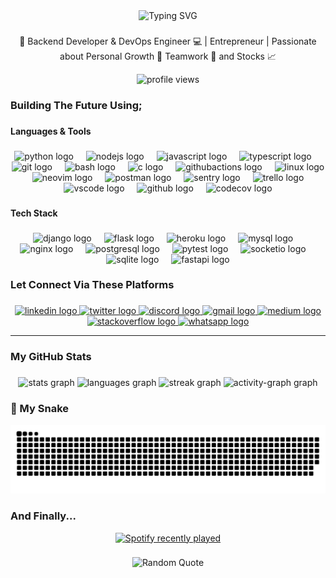 <div align="center">
    <img src="https://readme-typing-svg.demolab.com?font=Fira+Code&weight=600&duration=3000&pause=1000&repeat=false&random=false&width=435&lines=Hey+there!+Welcome+to+my+profile+%F0%9F%92%8E;I'm+Dave%2C+your+tour+guide+👾" alt="Typing SVG" width="435" height="70">
</div>

###

<p align="center">🚀 Backend Developer & DevOps Engineer 💻 | Entrepreneur | Passionate about Personal Growth 🌱 Teamwork 🤝 and Stocks 📈</p>

<div align="center">
    <img src="https://visitcount.itsvg.in/api?id=Mcsavvy&label=Profile%20Views&color=1&icon=5&pretty=true"  alt="profile views"/>
</div>

###

<h3 align="left">Building The Future Using;</h3>

###

<h4 align="left">Languages & Tools</h4>

###

<div align="center">
  <img src="https://cdn.simpleicons.org/python/3776AB" height="40" alt="python logo"  />
  <img width="12" />
  <img src="https://cdn.jsdelivr.net/gh/devicons/devicon/icons/nodejs/nodejs-original.svg" height="40" alt="nodejs logo"  />
  <img width="12" />
  <img src="https://cdn.jsdelivr.net/gh/devicons/devicon/icons/javascript/javascript-original.svg" height="40" alt="javascript logo"  />
  <img width="12" />
  <img src="https://cdn.simpleicons.org/typescript/3178C6" height="40" alt="typescript logo"  />
  <img width="12" />
  <img src="https://cdn.jsdelivr.net/gh/devicons/devicon/icons/git/git-original.svg" height="40" alt="git logo"  />
  <img width="12" />
  <img src="https://cdn.jsdelivr.net/gh/devicons/devicon/icons/bash/bash-original.svg" height="40" alt="bash logo"  />
  <img width="12" />
  <img src="https://cdn.jsdelivr.net/gh/devicons/devicon/icons/c/c-original.svg" height="40" alt="c logo"  />
  <img width="12" />
  <img src="https://cdn.simpleicons.org/githubactions/2088FF" height="40" alt="githubactions logo"  />
  <img width="12" />
  <img src="https://cdn.simpleicons.org/linux/FCC624" height="40" alt="linux logo"  />
  <img width="12" />
  <img src="https://cdn.simpleicons.org/neovim/57A143" height="40" alt="neovim logo"  />
  <img width="12" />
  <img src="https://cdn.simpleicons.org/postman/FF6C37" height="40" alt="postman logo"  />
  <img width="12" />
  <img src="https://cdn.simpleicons.org/sentry/362D59" height="40" alt="sentry logo"  />
  <img width="12" />
  <img src="https://cdn.simpleicons.org/trello/0052CC" height="40" alt="trello logo"  />
  <img width="12" />
  <img src="https://cdn.simpleicons.org/visualstudiocode/007ACC" height="40" alt="vscode logo"  />
  <img width="12" />
  <img src="https://skillicons.dev/icons?i=github" height="40" alt="github logo"  />
  <img width="12" />
  <img src="https://cdn.simpleicons.org/codecov/F01F7A" height="40" alt="codecov logo"  />
</div>

###

<h4 align="left">Tech Stack</h4>

###

<div align="center">
  <img src="https://cdn.jsdelivr.net/gh/devicons/devicon/icons/django/django-plain.svg" height="40" alt="django logo"  />
  <img width="12" />
  <img src="https://cdn.simpleicons.org/flask/000000" height="40" alt="flask logo"  />
  <img width="12" />
  <img src="https://cdn.simpleicons.org/heroku/430098" height="40" alt="heroku logo"  />
  <img width="12" />
  <img src="https://cdn.simpleicons.org/mysql/4479A1" height="40" alt="mysql logo"  />
  <img width="12" />
  <img src="https://cdn.simpleicons.org/nginx/009639" height="40" alt="nginx logo"  />
  <img width="12" />
  <img src="https://cdn.simpleicons.org/postgresql/4169E1" height="40" alt="postgresql logo"  />
  <img width="12" />
  <img src="https://cdn.simpleicons.org/pytest/0A9EDC" height="40" alt="pytest logo"  />
  <img width="12" />
  <img src="https://cdn.simpleicons.org/socketdotio/010101" height="40" alt="socketio logo"  />
  <img width="12" />
  <img src="https://cdn.simpleicons.org/sqlite/003B57" height="40" alt="sqlite logo"  />
  <img width="12" />
  <img src="https://skillicons.dev/icons?i=fastapi" height="40" alt="fastapi logo"  />
</div>

###

<h3 align="left">Let Connect Via These Platforms</h3>

###

<div align="center">
  <a href="https://www.linkedin.com/in/david-john-148a211a5/" target="_blank">
    <img src="https://raw.githubusercontent.com/maurodesouza/profile-readme-generator/master/src/assets/icons/social/linkedin/default.svg" width="62" height="30" alt="linkedin logo"  />
  </a>
  <a href="https://twitter.com/davemcsavvy" target="_blank">
    <img src="https://raw.githubusercontent.com/maurodesouza/profile-readme-generator/master/src/assets/icons/social/twitter/default.svg" width="62" height="30" alt="twitter logo"  />
  </a>
  <a href="https://discordapp.com/users/971161034532462592" target="_blank">
    <img src="https://raw.githubusercontent.com/maurodesouza/profile-readme-generator/master/src/assets/icons/social/discord/default.svg" width="62" height="30" alt="discord logo"  />
  </a>
  <a href="davemcsavvii@gmail.com" target="_blank">
    <img src="https://raw.githubusercontent.com/maurodesouza/profile-readme-generator/master/src/assets/icons/social/gmail/default.svg" width="62" height="30" alt="gmail logo"  />
  </a>
  <a href="https://medium.com/@mcsavvy" target="_blank">
    <img src="https://raw.githubusercontent.com/maurodesouza/profile-readme-generator/master/src/assets/icons/social/medium/default.svg" width="62" height="30" alt="medium logo"  />
  </a>
  <a href="https://stackoverflow.com/users/14463304/dave-mcsavvy" target="_blank">
    <img src="https://raw.githubusercontent.com/maurodesouza/profile-readme-generator/master/src/assets/icons/social/stackoverflow/default.svg" width="62" height="30" alt="stackoverflow logo"  />
  </a>
  <a href="https://wa.me/2349131704774" target="_blank">
    <img src="https://raw.githubusercontent.com/maurodesouza/profile-readme-generator/master/src/assets/icons/social/whatsapp/default.svg" width="62" height="30" alt="whatsapp logo"  />
  </a>
</div>

---

<h3 align="left">My GitHub Stats</h3>

###

<div align="center">
  <img src="https://github-readme-stats.vercel.app/api?username=mcsavvy&hide_title=false&hide_rank=false&show_icons=true&include_all_commits=true&count_private=true&disable_animations=false&theme=react&locale=en&hide_border=false&order=1&custom_title=My%20Github%20Stats" height="150" alt="stats graph"  />
  <img src="https://github-readme-stats.vercel.app/api/top-langs?username=mcsavvy&locale=en&hide_title=false&layout=compact&card_width=320&langs_count=5&theme=dracula&hide_border=false&order=2" height="150" alt="languages graph"  />
  <img src="https://streak-stats.demolab.com?user=mcsavvy&locale=en&mode=weekly&theme=react&hide_border=false&border_radius=5&order=3" height="150" alt="streak graph"  />
  <img src="https://github-readme-activity-graph.vercel.app/graph?username=mcsavvy&radius=16&theme=react&area=true&order=5&hide_border=true&hide_title=false&custom_title=My%20Contribution%20Graph" height="300" alt="activity-graph graph"  />
</div>

### 🐍 My Snake

<img src="https://raw.githubusercontent.com/mcsavvy/mcsavvy/output/snake.svg" alt="Snake animation" />

<h3 align="left">And Finally...</h3>

<div align="center">
  <a href="https://open.spotify.com/user/mcsavvy">
    <img src="https://spotify-recently-played-readme.vercel.app/api?user=31isum5e2bpzjjjv2nhdvvxslsri&count=3&unique=true" alt="Spotify recently played"  />
  </a>
</div>

###

<div align="center">
    <img src="https://quotes-github-readme.vercel.app/api?type=vertical&theme=catppuccin_mocha" alt="Random Quote" />
</div>